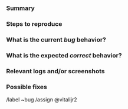 <!---
Please read this!

Before opening a new issue, make sure to search for keywords in the issues
filtered by the "bug" label:

- https://gitlab.com/bot-by/slf4j-aws-lambda/-/issues/?label_name%5B%5D=bug

and verify the issue you're about to submit isn't a duplicate.
--->

### Summary

<!-- A clear and concise description of what the bug is. -->

### Steps to reproduce

<!--
Steps to reproduce the behavior:
1. Go to '...'
2. Click on '....'
3. Scroll down to '....'
4. See error
-->

### What is the current *bug* behavior?

<!-- Describe what actually happens. -->

### What is the expected *correct* behavior?

<!-- Describe what you should see instead. -->

### Relevant logs and/or screenshots

<!-- Paste any relevant logs - please use code blocks (```) to format console output, logs, and code
 as it's tough to read otherwise. -->

### Possible fixes

<!-- If you can, link to the line of code that might be responsible for the problem. -->

/label ~bug
/assign @vitalijr2
